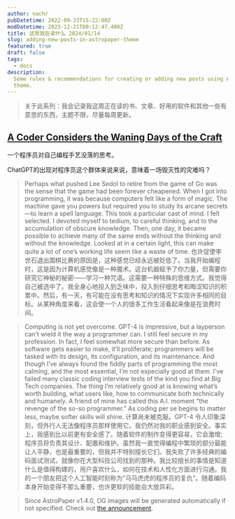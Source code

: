 ```yaml
---
author: nachr
pubDatetime: 2022-09-23T15:22:00Z
modDatetime: 2023-12-21T09:12:47.400Z
title: 这周我在读什么 2024/01/14
slug: adding-new-posts-in-astropaper-theme
featured: true
draft: false
tags:
  - docs
description:
  Some rules & recommendations for creating or adding new posts using AstroPaper
  theme.
---
```


> 关于此系列：我会记录我这周正在读的书、文章、好用的软件和其他一些有意思的东西，主题不限，尽量每周更新。

## [A Coder Considers the Waning Days of the Craft](https://www.newyorker.com/magazine/2023/11/20/a-coder-considers-the-waning-days-of-the-craft)

一个程序员对自己编程手艺没落的思考。

ChatGPT的出现对程序员这个群体来说来说，意味着一场毁灭性的灾难吗？

> Perhaps what pushed Lee Sedol to retire from the game of Go was the sense that the game had been forever cheapened. When I got into programming, it was because computers felt like a form of magic. The machine gave you powers but required you to study its arcane secrets—to learn a spell language. This took a particular cast of mind. I felt selected. I devoted myself to tedium, to careful thinking, and to the accumulation of obscure knowledge. Then, one day, it became possible to achieve many of the same ends without the thinking and without the knowledge. Looked at in a certain light, this can make quite a lot of one’s working life seem like a waste of time.
> 也许促使李世石退出围棋比赛的原因是，这种感觉已经永远被贬低了。当我开始编程时，这是因为计算机感觉像是一种魔术。这台机器赋予了你力量，但需要你研究它神秘的秘密——学习一种咒语。这需要一种特殊的思维方式。我觉得自己被选中了。我全身心地投入到乏味中，投入到仔细思考和晦涩知识的积累中。然后，有一天，有可能在没有思考和知识的情况下实现许多相同的目标。从某种角度来看，这会使一个人的很多工作生活看起来像是在浪费时间。

> Computing is not yet overcome. GPT-4 is impressive, but a layperson can’t wield it the way a programmer can. I still feel secure in my profession. In fact, I feel somewhat more secure than before. As software gets easier to make, it’ll proliferate; programmers will be tasked with its design, its configuration, and its maintenance. And though I’ve always found the fiddly parts of programming the most calming, and the most essential, I’m not especially good at them. I’ve failed many classic coding interview tests of the kind you find at Big Tech companies. The thing I’m relatively good at is knowing what’s worth building, what users like, how to communicate both technically and humanely. A friend of mine has called this A.I. moment “the revenge of the so-so programmer.” As coding per se begins to matter less, maybe softer skills will shine.
> 计算尚未被克服。GPT-4 令人印象深刻，但外行人无法像程序员那样使用它。我仍然对我的职业感到安全。事实上，我感到比以前更有安全感了。随着软件的制作变得更容易，它会激增;程序员将负责其设计、配置和维护。虽然我一直觉得编程中繁琐的部分最能让人平静，也是最重要的，但我并不特别擅长它们。我失败了许多经典的编码面试测试，就像你在大型科技公司找到的那种。我比较擅长的事情是知道什么是值得构建的，用户喜欢什么，如何在技术和人性化方面进行沟通。我的一个朋友把这个人工智能时刻称为“马马虎虎的程序员的复仇”。随着编码本身开始变得不那么重要，也许更软的技能会大放异彩。

> Since AstroPaper v1.4.0, OG images will be generated automatically if not specified. Check out [the announcement](https://astro-paper.pages.dev/posts/dynamic-og-image-generation-in-astropaper-blog-posts/).
